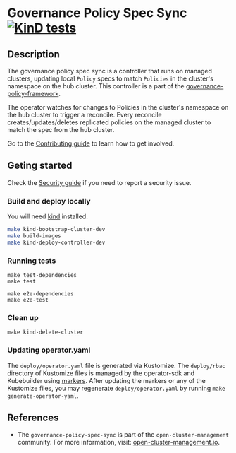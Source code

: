 [comment]: # ( Copyright Contributors to the Open Cluster Management project )

# Governance Policy Spec Sync [![KinD tests](https://github.com/open-cluster-management/governance-policy-spec-sync/actions/workflows/kind.yml/badge.svg?branch=main&event=push)](https://github.com/open-cluster-management/governance-policy-spec-sync/actions/workflows/kind.yml)

## Description

The governance policy spec sync is a controller that runs on managed clusters, updating local `Policy` specs to match `Policies` in the cluster's namespace on the hub cluster. This controller is a part of the [governance-policy-framework](https://github.com/open-cluster-management/governance-policy-framework).

The operator watches for changes to Policies in the cluster's namespace on the hub cluster to trigger a reconcile. Every reconcile creates/updates/deletes replicated policies on the managed cluster to match the spec from the hub cluster.

Go to the [Contributing guide](CONTRIBUTING.md) to learn how to get involved.

## Geting started 

Check the [Security guide](SECURITY.md) if you need to report a security issue.

### Build and deploy locally
You will need [kind](https://kind.sigs.k8s.io/docs/user/quick-start/) installed.

```bash
make kind-bootstrap-cluster-dev
make build-images
make kind-deploy-controller-dev
```
### Running tests
```
make test-dependencies
make test

make e2e-dependencies
make e2e-test
```

### Clean up
```
make kind-delete-cluster
```

### Updating operator.yaml

The `deploy/operator.yaml` file is generated via Kustomize. The `deploy/rbac` directory of
Kustomize files is managed by the operator-sdk and Kubebuilder using
[markers](https://book.kubebuilder.io/reference/markers.html). After updating the markers or
any of the Kustomize files, you may regenerate `deploy/operator.yaml` by running
`make generate-operator-yaml`.

## References

- The `governance-policy-spec-sync` is part of the `open-cluster-management` community. For more information, visit: [open-cluster-management.io](https://open-cluster-management.io).

<!---
Date: 9/22/2021
-->
